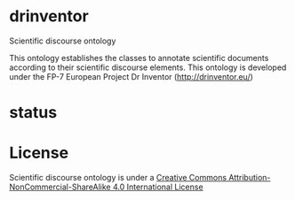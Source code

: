 drinventor
==========

Scientific discourse ontology

This ontology  establishes the classes to annotate scientific documents according to their scientific discourse elements. 
This ontology is developed under the FP-7 European Project Dr Inventor (http://drinventor.eu/)

status
=======

License
=======

Scientific discourse ontology is under a <a rel="license" href="http://creativecommons.org/licenses/by-nc-sa/4.0/">Creative Commons Attribution-NonCommercial-ShareAlike 4.0 International License</a></dl>